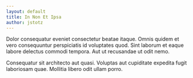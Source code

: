 ```yaml
---
layout: default
title: In Non Et Ipsa
author: jstotz
---
```


Dolor consequatur eveniet consectetur beatae itaque. Omnis quidem et vero consequuntur perspiciatis id voluptates quod. Sint laborum et eaque labore delectus commodi tempora. Aut ut recusandae ut odit nemo.

Consequatur sit architecto aut quasi. Voluptas aut cupiditate expedita fugit laboriosam quae. Mollitia libero odit ullam porro.
